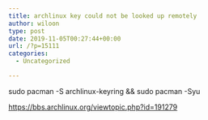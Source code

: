 ```yaml
---
title: archlinux key could not be looked up remotely
author: wiloon
type: post
date: 2019-11-05T00:27:44+00:00
url: /?p=15111
categories:
  - Uncategorized

---
```

sudo pacman -S archlinux-keyring && sudo pacman -Syu

https://bbs.archlinux.org/viewtopic.php?id=191279